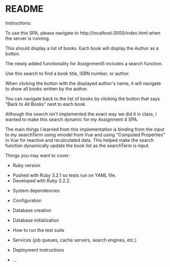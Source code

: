 # README

Instructions:

To use this SPA, please navigate to http://localhost:3000/index.html when the server is running. 

This should display a list of books. Each book will display the Author as a button.

The newly added functionality for Assignment5 includes a search function.

Use this search to find a book title, ISBN number, or author.

When clicking the button with the displayed author's name, it will navigate to show all books written by the author.

You can navigate back to the list of books by clicking the button that says "Back to All Books" next to each book.

Although the search isn't implemented the exact way we did it in class, I wanted to make this search dynamic for my Assignment 4 SPA. 

The main things I learned from this implementation is binding from the input to my searchTerm using vmodel from Vue and using "Computed Properties" in Vue for reactive and recalculated data. This helped make the search function dynamically update the book list as the searchTerm is input.


Things you may want to cover:

* Ruby version
- Pushed with Ruby 3.2.1 so tests run on YAML file.
- Developed with Ruby 3.2.2.

* System dependencies

* Configuration

* Database creation

* Database initialization

* How to run the test suite

* Services (job queues, cache servers, search engines, etc.)

* Deployment instructions

* ...

